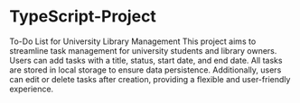 # TypeScript-Project
To-Do List for University Library Management
This project aims to streamline task management for university students and library owners. Users can add tasks with a title, status, start date, and end date. All tasks are stored in local storage to ensure data persistence. Additionally, users can edit or delete tasks after creation, providing a flexible and user-friendly experience.
